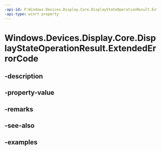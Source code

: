 ```yaml
---
-api-id: P:Windows.Devices.Display.Core.DisplayStateOperationResult.ExtendedErrorCode
-api-type: winrt property
---
```


<!-- Property syntax.
public HResult ExtendedErrorCode { get; }
-->

# Windows.Devices.Display.Core.DisplayStateOperationResult.ExtendedErrorCode

## -description

## -property-value

## -remarks

## -see-also

## -examples
